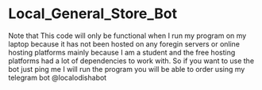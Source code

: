 # Local_General_Store_Bot

Note that This code will only be functional when I run my program on my laptop because it has not been hosted on any foregin servers or online hosting platforms mainly because I am a student and the free hosting platforms had a lot of dependencies to work with. So if you want to use the bot just ping me I will run the program you will be able to order using my telegram bot @localodishabot
